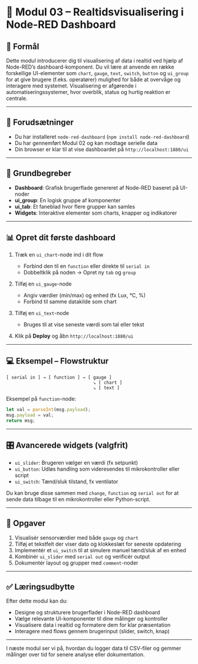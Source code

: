 # 📄 Modul 03 – Realtidsvisualisering i Node-RED Dashboard

## 🎯 Formål
Dette modul introducerer dig til visualisering af data i realtid ved hjælp af Node-RED’s dashboard-komponent. Du vil lære at anvende en række forskellige UI-elementer som `chart`, `gauge`, `text`, `switch`, `button` og `ui_group` for at give brugere (f.eks. operatører) mulighed for både at overvåge og interagere med systemet. Visualisering er afgørende i automatiseringssystemer, hvor overblik, status og hurtig reaktion er centrale.

---

## 🧰 Forudsætninger
- Du har installeret `node-red-dashboard` (`npm install node-red-dashboard`)
- Du har gennemført Modul 02 og kan modtage serielle data
- Din browser er klar til at vise dashboardet på `http://localhost:1880/ui`

---

## 🧠 Grundbegreber

- **Dashboard**: Grafisk brugerflade genereret af Node-RED baseret på UI-noder
- **ui_group**: En logisk gruppe af komponenter
- **ui_tab**: Et faneblad hvor flere grupper kan samles
- **Widgets**: Interaktive elementer som charts, knapper og indikatorer

---

## 📊 Opret dit første dashboard

1. Træk en `ui_chart`-node ind i dit flow
   - Forbind den til en `function` eller direkte til `serial in`
   - Dobbeltklik på noden → Opret ny `tab` og `group`

2. Tilføj en `ui_gauge`-node
   - Angiv værdier (min/max) og enhed (fx Lux, °C, %)
   - Forbind til samme datakilde som chart

3. Tilføj en `ui_text`-node
   - Bruges til at vise seneste værdi som tal eller tekst

4. Klik på **Deploy** og åbn `http://localhost:1880/ui`

---

## 💻 Eksempel – Flowstruktur
```text
[ serial in ] → [ function ] → [ gauge ]
                                 ↘ [ chart ]
                                 ↘ [ text ]
```

Eksempel på `function`-node:
```javascript
let val = parseInt(msg.payload);
msg.payload = val;
return msg;
```

---

## 🎛️ Avancerede widgets (valgfrit)
- `ui_slider`: Brugeren vælger en værdi (fx setpunkt)
- `ui_button`: Udløs handling som videresendes til mikrokontroller eller script
- `ui_switch`: Tænd/sluk tilstand, fx ventilator

Du kan bruge disse sammen med `change`, `function` og `serial out` for at sende data tilbage til en mikrokontroller eller Python-script.

---

## 📝 Opgaver
1. Visualisér sensorværdier med både `gauge` og `chart`
2. Tilføj et tekstfelt der viser dato og klokkeslæt for seneste opdatering
3. Implementér et `ui_switch` til at simulere manuel tænd/sluk af en enhed
4. Kombinér `ui_slider` med `serial out` og verificér output
5. Dokumentér layout og grupper med `comment`-noder

---

## ✅ Læringsudbytte
Efter dette modul kan du:
- Designe og strukturere brugerflader i Node-RED dashboard
- Vælge relevante UI-komponenter til dine målinger og kontroller
- Visualisere data i realtid og formatere dem for klar præsentation
- Interagere med flows gennem brugerinput (slider, switch, knap)

---

I næste modul ser vi på, hvordan du logger data til CSV-filer og gemmer målinger over tid for senere analyse eller dokumentation.

